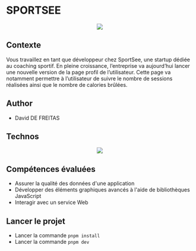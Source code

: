 # SPORTSEE

<p align="center">
  <img src="https://user.oc-static.com/upload/2020/08/18/15977560509272_logo%20%285%29.png">
</p>

## Contexte
Vous travaillez en tant que développeur chez SportSee, une startup dédiée au coaching sportif. En pleine croissance, l’entreprise va aujourd’hui lancer une nouvelle version de la page profil de l’utilisateur. Cette page va notamment permettre à l’utilisateur de suivre le nombre de sessions réalisées ainsi que le nombre de calories brûlées.

## Author

- David DE FREITAS

## Technos

<p align="center">
  <a href="https://skillicons.dev">
    <img src="https://skillicons.dev/icons?i=css,figma,github,react" />
  </a>
</p>

## Compétences évaluées

- Assurer la qualité des données d'une application
- Développer des éléments graphiques avancés à l'aide de bibliothèques JavaScript
- Interagir avec un service Web


## Lancer le projet

- Lancer la commande `pnpm install`
- Lancer la commande `pnpm dev`